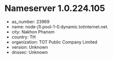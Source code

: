 # Nameserver 1.0.224.105

* as_number: 23969
* name: node-j1l.pool-1-0.dynamic.totinternet.net.
* city: Nakhon Phanom
* country: TH
* organization: TOT Public Company Limited
* version: Unknown
* dnssec: Unknown
